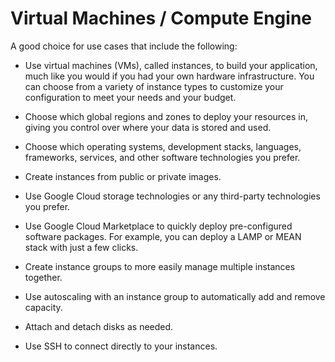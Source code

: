 # Virtual Machines / Compute Engine

A good choice for use cases that include the following:

+ Use virtual machines (VMs), called instances, to build your application, much like you would if you had your own hardware infrastructure. You can choose from a variety of instance types to customize your configuration to meet your needs and your budget.

+ Choose which global regions and zones to deploy your resources in, giving you control over where your data is stored and used.

+ Choose which operating systems, development stacks, languages, frameworks, services, and other software technologies you prefer.

+ Create instances from public or private images.

+ Use Google Cloud storage technologies or any third-party technologies you prefer.

+ Use Google Cloud Marketplace to quickly deploy pre-configured software packages. For example, you can deploy a LAMP or MEAN stack with just a few clicks.

+ Create instance groups to more easily manage multiple instances together.

+ Use autoscaling with an instance group to automatically add and remove capacity.

+ Attach and detach disks as needed.

+ Use SSH to connect directly to your instances.
